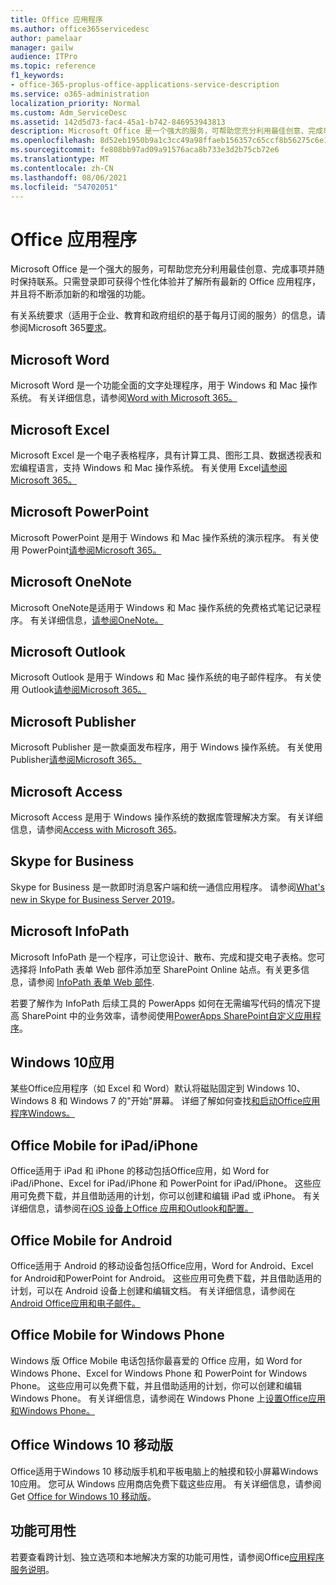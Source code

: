 ```yaml
---
title: Office 应用程序
ms.author: office365servicedesc
author: pamelaar
manager: gailw
audience: ITPro
ms.topic: reference
f1_keywords:
- office-365-proplus-office-applications-service-description
ms.service: o365-administration
localization_priority: Normal
ms.custom: Adm_ServiceDesc
ms.assetid: 142d5d73-fac4-45a1-b742-846953943813
description: Microsoft Office 是一个强大的服务，可帮助您充分利用最佳创意、完成事项并随时保持联系。只需登录即可获得个性化体验并了解所有最新的 Office 应用程序，并且将不断添加新的和增强的功能。
ms.openlocfilehash: 8d52eb1950b9a1c3cc49a98ffaeb156357c65ccf8b56275c6e11b608aaafc246
ms.sourcegitcommit: fe808bb97ad09a91576aca8b733e3d2b75cb72e6
ms.translationtype: MT
ms.contentlocale: zh-CN
ms.lasthandoff: 08/06/2021
ms.locfileid: "54702051"
---
```

# <a name="office-applications"></a>Office 应用程序

Microsoft Office 是一个强大的服务，可帮助您充分利用最佳创意、完成事项并随时保持联系。只需登录即可获得个性化体验并了解所有最新的 Office 应用程序，并且将不断添加新的和增强的功能。
  
有关系统要求（适用于企业、教育和政府组织的基于每月订阅的服务）的信息，请参阅Microsoft 365[要求](https://products.office.com/office-system-requirements/#Office365forBEG)。
  
## <a name="microsoft-word"></a>Microsoft Word

Microsoft Word 是一个功能全面的文字处理程序，用于 Windows 和 Mac 操作系统。 有关详细信息，请参阅[Word with Microsoft 365。](https://www.microsoft.com/microsoft-365/word)

## <a name="microsoft-excel"></a>Microsoft Excel

Microsoft Excel 是一个电子表格程序，具有计算工具、图形工具、数据透视表和宏编程语言，支持 Windows 和 Mac 操作系统。 有关使用 Excel[请参阅Microsoft 365。](https://www.microsoft.com/microsoft-365/excel)
  
## <a name="microsoft-powerpoint"></a>Microsoft PowerPoint

Microsoft PowerPoint 是用于 Windows 和 Mac 操作系统的演示程序。 有关使用 PowerPoint[请参阅Microsoft 365。](https://www.microsoft.com/microsoft-365/powerpoint)

## <a name="microsoft-onenote"></a>Microsoft OneNote

Microsoft OneNote是适用于 Windows 和 Mac 操作系统的免费格式笔记记录程序。 有关详细信息，[请参阅OneNote。](https://www.microsoft.com/microsoft-365/onenote/digital-note-taking-app)
  
## <a name="microsoft-outlook"></a>Microsoft Outlook

Microsoft Outlook 是用于 Windows 和 Mac 操作系统的电子邮件程序。 有关使用 Outlook[请参阅Microsoft 365。](https://www.microsoft.com/microsoft-365/outlook/outlook-personal-email-plans)
  
## <a name="microsoft-publisher"></a>Microsoft Publisher

Microsoft Publisher 是一款桌面发布程序，用于 Windows 操作系统。 有关使用 Publisher[请参阅Microsoft 365。](https://www.microsoft.com/microsoft-365/publisher)
  
## <a name="microsoft-access"></a>Microsoft Access

Microsoft Access 是用于 Windows 操作系统的数据库管理解决方案。 有关详细信息，请参阅[Access with Microsoft 365](https://www.microsoft.com/microsoft-365/access)。
  
## <a name="skype-for-business"></a>Skype for Business

Skype for Business 是一款即时消息客户端和统一通信应用程序。 请参阅[What's new in Skype for Business Server 2019](/skypeforbusiness/whats-new)。
  
## <a name="microsoft-infopath"></a>Microsoft InfoPath

Microsoft InfoPath 是一个程序，可让您设计、散布、完成和提交电子表格。您可选择将 InfoPath 表单 Web 部件添加至 SharePoint Online 站点。有关更多信息，请参阅 [InfoPath 表单 Web 部件](https://go.microsoft.com/fwlink/p/?LinkId=271687).

若要了解作为 InfoPath 后续工具的 PowerApps 如何在无需编写代码的情况下提高 SharePoint 中的业务效率，请参阅使用[PowerApps SharePoint自定义应用程序](https://powerapps.microsoft.com/infopath/)。
  
## <a name="windows-10-apps"></a>Windows 10应用

某些Office应用程序（如 Excel 和 Word）默认将磁贴固定到 Windows 10、Windows 8 和 Windows 7 的"开始"屏幕。 详细了解如何查找[和启动Office应用程序Windows。](https://support.microsoft.com/office/907ce545-6ae8-459b-8d9d-de6764a635d6)
  
## <a name="office-mobile-for-ipadiphone"></a>Office Mobile for iPad/iPhone

Office适用于 iPad 和 iPhone 的移动包括Office应用，如 Word for iPad/iPhone、Excel for iPad/iPhone 和 PowerPoint for iPad/iPhone。 这些应用可免费下载，并且借助适用的计划，你可以创建和编辑 iPad 或 iPhone。 有关详细信息，请参阅在[iOS 设备上Office 应用和Outlook和配置。](https://support.microsoft.com/office/0402b37e-49c4-4419-a030-f34c2013041f)

## <a name="office-mobile-for-android"></a>Office Mobile for Android

Office适用于 Android 的移动设备包括Office应用，Word for Android、Excel for Android和PowerPoint for Android。 这些应用可免费下载，并且借助适用的计划，可以在 Android 设备上创建和编辑文档。 有关详细信息，请参阅在[Android Office应用和电子邮件。](https://support.office.com/article/6ef2ebf2-fc2d-474a-be4a-5a801365c87f)

## <a name="office-mobile-for-windows-phone"></a>Office Mobile for Windows Phone

Windows 版 Office Mobile 电话包括你最喜爱的 Office 应用，如 Word for Windows Phone、Excel for Windows Phone 和 PowerPoint for Windows Phone。 这些应用可以免费下载，并且借助适用的计划，你可以创建和编辑Windows Phone。 有关详细信息，请参阅在 Windows Phone 上[设置Office应用和Windows Phone。](https://support.office.com/article/9bccc8b8-a321-4d0d-a45e-6e06a3438e43)

## <a name="office-for-windows-10-mobile"></a>Office Windows 10 移动版

Office适用于Windows 10 移动版手机和平板电脑上的触摸和较小屏幕Windows 10应用。 您可从 Windows 应用商店免费下载这些应用。 有关详细信息，请参阅 Get [Office for Windows 10 移动版](https://products.office.com/mobile/office-mobile-apps-for-windows)。
  
## <a name="feature-availability"></a>功能可用性

若要查看跨计划、独立选项和本地解决方案的功能可用性，请参阅Office[应用程序服务说明](office-applications-service-description.md)。
